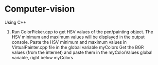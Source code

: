 # Computer-vision
Using C++

1. Run ColorPicker.cpp to get HSV values of the pen/painting object. The HSV minimum and maximum values will be displayed in the output console.
Paste the HSV minimum and maximum values in VirtualPainter.cpp file in the global variable myColors
Get the BGR values (from the internet) and paste them in the myColorValues global variable, right below myColors
